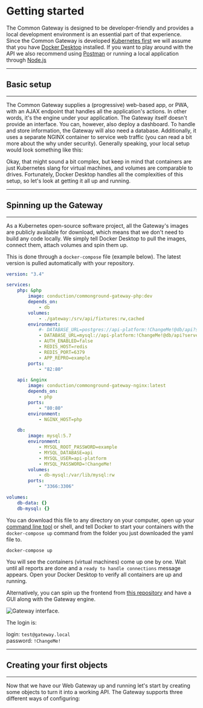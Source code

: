 # Getting started

The Common Gateway is designed to be developer-friendly and provides a local development environment is an essential part of that experience. Since the Common Gateway is developed [Kubernetes first](https://kubernetes.io/docs/tutorials/kubernetes-basics/) we will assume that you have [Docker Desktop](https://docs.docker.com/desktop/) installed. If you want to play around with the API we also recommend using [Postman](https://www.postman.com/downloads/) or running a local application through [Node.js](https://nodejs.org/en/download/)
__________________________________________________________________________________________________________

## Basic setup

_________________________________________________________________________________________________________

The Common Gateway supplies a (progressive) web-based app, or PWA, with an AJAX endpoint that handles all the application's actions. In other words, it's the engine under your application. The Gateway itself doesn't provide an interface. You can, however, also deploy a dashboard. To handle and store information, the Gateway will also need a database. Additionally, it uses a separate NGINX container to service web traffic (you can read a bit more about the why under security). Generally speaking, your local setup would look something like this:

Okay, that might sound a bit complex, but keep in mind that containers are just Kubernetes slang for virtual machines, and volumes are comparable to drives. Fortunately, Docker Desktop handles all the complexities of this setup, so let's look at getting it all up and running.
__________________________________________________________________________________________________________

## Spinning up the Gateway

__________________________________________________________________________________________________________
As a Kubernetes open-source software project, all the Gateway's images are publicly available for download, which means that we don't need to build any code locally. We simply tell Docker Desktop to pull the images, connect them, attach volumes and spin them up.

This is done through a `docker-compose` file (example below). The latest version is pulled automatically with your repository.

```yaml
version: "3.4"

services:
    php: &php
        image: conduction/commonground-gateway-php:dev
        depends_on:
            - db
        volumes:
            - ./gateway:/srv/api/fixtures:rw,cached
        environment:
            #- DATABASE_URL=postgres://api-platform:!ChangeMe!@db/api?serverVersion=10.1
            - DATABASE_URL=mysql://api-platform:!ChangeMe!@db/api?serverVersion=10.1
            - AUTH_ENABLED=false
            - REDIS_HOST=redis
            - REDIS_PORT=6379
            - APP_REPRO=example
        ports:
            - "82:80"

    api: &nginx
        image: conduction/commonground-gateway-nginx:latest
        depends_on:
            - php
        ports:
            - "80:80"
        environment:
            - NGINX_HOST=php

    db:
        image: mysql:5.7
        environment:
            - MYSQL_ROOT_PASSWORD=example
            - MYSQL_DATABASE=api
            - MYSQL_USER=api-platform
            - MYSQL_PASSWORD=!ChangeMe!
        volumes:
            - db-mysql:/var/lib/mysql:rw
        ports:
            - "3366:3306"

volumes:
    db-data: {}
    db-mysql: {}
```

You can download this file to any directory on your computer, open up your [command line tool](https://www.google.com/search?q=command+line+tool) or shell, and tell Docker to start your containers with the `docker-compose up` command from the folder you just downloaded the yaml file to.

```cli
docker-compose up
```

You will see the containers (virtual machines) come up one by one. Wait until all reports are done and a `ready to handle connections` message appears. Open your Docker Desktop to verify all containers are up and running.

Alternatively, you can spin up the frontend from [this repository](https://github.com/ConductionNL/commonground-gateway-frontend) and have a GUI along with the Gateway engine.  
  
![Gateway interface](https://github.com/ConductionNL/commonground-gateway/blob/master/redoc/assets/dashboard.png?raw=true).

The login is:

login: `test@gateway.local`  
password: `!ChangeMe!`  

__________________________________________________________________________________________________________

## Creating your first objects

__________________________________________________________________________________________________________

Now that we have our Web Gateway up and running let's start by creating some objects to turn it into a working API. The Gateway supports three different ways of configuring:
